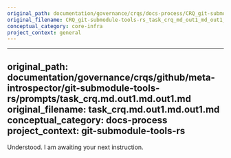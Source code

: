 ```yaml
---
original_path: documentation/governance/crqs/docs-process/CRQ_git-submodule-tools-rs_task_crq_md_out1_md_out1_md.md
original_filename: CRQ_git-submodule-tools-rs_task_crq_md_out1_md_out1_md.md
conceptual_category: core-infra
project_context: general
---
```


---
original_path: documentation/governance/crqs/github/meta-introspector/git-submodule-tools-rs/prompts/task_crq.md.out1.md.out1.md
original_filename: task_crq.md.out1.md.out1.md
conceptual_category: docs-process
project_context: git-submodule-tools-rs
---

Understood. I am awaiting your next instruction.
